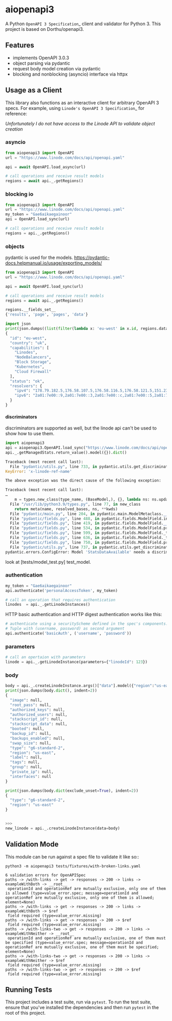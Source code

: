 # aiopenapi3

A Python `OpenAPI 3 Specification`_ client and validator for Python 3.
This project is based on Dorthu/openapi3.

## Features
  * implements OpenAPI 3.0.3
  * object parsing via pydantic
  * request body model creation via pydantic
  * blocking and nonblocking (asyncio) interface via httpx


## Usage as a Client

This library also functions as an interactive client for arbitrary OpenAPI 3
specs. For example, using `Linode's OpenAPI 3 Specification`_ for reference:

*Unfortunately I do not have access to the Linode API to validate object creation*

### asyncio
```python
from aiopenapi3 import OpenAPI
url = "https://www.linode.com/docs/api/openapi.yaml"

api = await OpenAPI.load_async(url)

# call operations and receive result models
regions = await api._.getRegions()
```

### blocking io
```python
from aiopenapi3 import OpenAPI
url = "https://www.linode.com/docs/api/openapi.yaml"
my_token = "Gae6aikaegainoor"
api = OpenAPI.load_sync(url)

# call operations and receive result models
regions = api._.getRegions()


```

### objects
pydantic is used for the models.
https://pydantic-docs.helpmanual.io/usage/exporting_models/

```python
from aiopenapi3 import OpenAPI
url = "https://www.linode.com/docs/api/openapi.yaml"

api = await OpenAPI.load_sync(url)

# call operations and receive result models
regions = await api._.getRegions()

regions.__fields_set__
{'results', 'page', 'pages', 'data'}

import json
print(json.dumps((list(filter(lambda x: 'eu-west' in x.id, regions.data))[0]).dict(), indent=2))
{
  "id": "eu-west",
  "country": "uk",
  "capabilities": [
    "Linodes",
    "NodeBalancers",
    "Block Storage",
    "Kubernetes",
    "Cloud Firewall"
  ],
  "status": "ok",
  "resolvers": {
    "ipv4": "178.79.182.5,176.58.107.5,176.58.116.5,176.58.121.5,151.236.220.5,212.71.252.5,212.71.253.5,109.74.192.20,109.74.193.20,109.74.194.20",
    "ipv6": "2a01:7e00::9,2a01:7e00::3,2a01:7e00::c,2a01:7e00::5,2a01:7e00::6,2a01:7e00::8,2a01:7e00::b,2a01:7e00::4,2a01:7e00::7,2a01:7e00::2"
  }
}
```

#### discriminators
discriminators are supported as well, but the linode api can't be used to show how to use them.
```python
import aiopenapi3
api = aiopenapi3.OpenAPI.load_sync("https://www.linode.com/docs/api/openapi.yaml")
api._.getManagedStats.return_value().model({}).dict()

Traceback (most recent call last):
  File "pydantic/utils.py", line 733, in pydantic.utils.get_discriminator_alias_and_values
KeyError: 'x-linode-ref-name'

The above exception was the direct cause of the following exception:

Traceback (most recent call last):
…
    m = types.new_class(type_name, (BaseModel,), {}, lambda ns: ns.update(namespace))
  File "/usr/lib/python3.9/types.py", line 77, in new_class
    return meta(name, resolved_bases, ns, **kwds)
  File "pydantic/main.py", line 204, in pydantic.main.ModelMetaclass.__new__
  File "pydantic/fields.py", line 488, in pydantic.fields.ModelField.infer
  File "pydantic/fields.py", line 419, in pydantic.fields.ModelField.__init__
  File "pydantic/fields.py", line 534, in pydantic.fields.ModelField.prepare
  File "pydantic/fields.py", line 599, in pydantic.fields.ModelField._type_analysis
  File "pydantic/fields.py", line 636, in pydantic.fields.ModelField._type_analysis
  File "pydantic/fields.py", line 750, in pydantic.fields.ModelField.prepare_discriminated_union_sub_fields
  File "pydantic/utils.py", line 737, in pydantic.utils.get_discriminator_alias_and_values
pydantic.errors.ConfigError: Model 'StatsDataAvailable' needs a discriminator field for key 'x-linode-ref-name'
```

look at [tests/model_test.py] test_model.

### authentication
```python
my_token = "Gae6aikaegainoor"
api.authenticate('personalAccessToken', my_token)

# call an operation that requires authentication
linodes  = api._.getLinodeInstances()
```

HTTP basic authentication and HTTP digest authentication works like this:
```python
# authenticate using a securityScheme defined in the spec's components.securitySchemes
# Tuple with (username, password) as second argument
api.authenticate('basicAuth', ('username', 'password'))
```

### parameters

```python
# call an opertaion with parameters
linode = api._.getLinodeInstance(parameters={"linodeId": 123})
```

### body
```python
body = api._.createLinodeInstance.args()["data"].model({"region":"us-east", "type":"g6-standard-2"})
print(json.dumps(body.dict(), indent=2))
{
  "image": null,
  "root_pass": null,
  "authorized_keys": null,
  "authorized_users": null,
  "stackscript_id": null,
  "stackscript_data": null,
  "booted": null,
  "backup_id": null,
  "backups_enabled": null,
  "swap_size": null,
  "type": "g6-standard-2",
  "region": "us-east",
  "label": null,
  "tags": null,
  "group": null,
  "private_ip": null,
  "interfaces": null
}

print(json.dumps(body.dict(exclude_unset=True), indent=2))
{
  "type": "g6-standard-2",
  "region": "us-east"
}


>>> 
new_linode = api._.createLinodeInstance(data=body)
```

## Validation Mode


This module can be run against a spec file to validate it like so::

```
python3 -m aiopenapi3 tests/fixtures/with-broken-links.yaml

6 validation errors for OpenAPISpec
paths -> /with-links -> get -> responses -> 200 -> links -> exampleWithBoth -> __root__
 operationId and operationRef are mutually exclusive, only one of them is allowed (type=value_error.spec; message=operationId and operationRef are mutually exclusive, only one of them is allowed; element=None)
paths -> /with-links -> get -> responses -> 200 -> links -> exampleWithBoth -> $ref
 field required (type=value_error.missing)
paths -> /with-links -> get -> responses -> 200 -> $ref
 field required (type=value_error.missing)
paths -> /with-links-two -> get -> responses -> 200 -> links -> exampleWithNeither -> __root__
 operationId and operationRef are mutually exclusive, one of them must be specified (type=value_error.spec; message=operationId and operationRef are mutually exclusive, one of them must be specified; element=None)
paths -> /with-links-two -> get -> responses -> 200 -> links -> exampleWithNeither -> $ref
 field required (type=value_error.missing)
paths -> /with-links-two -> get -> responses -> 200 -> $ref
 field required (type=value_error.missing)
```

## Running Tests

This project includes a test suite, run via ``pytest``.  To run the test suite,
ensure that you've installed the dependencies and then run ``pytest`` in the root
of this project.






